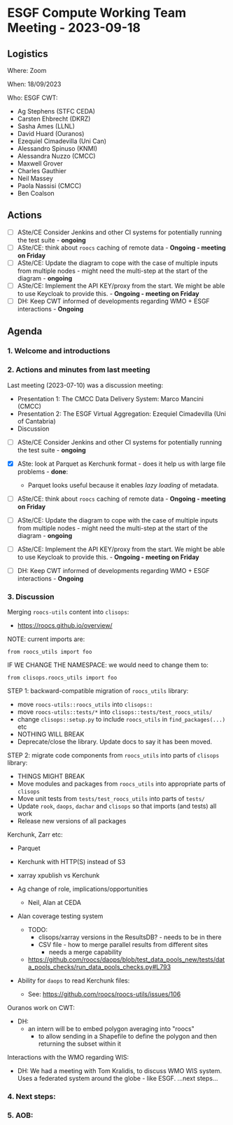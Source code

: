 # ESGF Compute Working Team Meeting - 2023-09-18

## Logistics

Where: Zoom

When:  18/09/2023

Who:  ESGF CWT:
- Ag Stephens (STFC CEDA)
- Carsten Ehbrecht (DKRZ)
- Sasha Ames (LLNL)
- David Huard (Ouranos)
- Ezequiel Cimadevilla (Uni Can)
- Alessandro Spinuso (KNMI)
- Alessandra Nuzzo (CMCC)
- Maxwell Grover
- Charles Gauthier
- Neil Massey
- Paola Nassisi (CMCC)
- Ben Coalson

## Actions

- [ ] ASte/CE Consider Jenkins and other CI systems for potentially running the test suite - **ongoing**
- [ ] ASte/CE: think about `roocs` caching of remote data - **Ongoing - meeting on Friday**
- [ ] ASte/CE: Update the diagram to cope with the case of multiple inputs from multiple nodes - might need the multi-step at the start of the diagram - **ongoing**
- [ ] ASte/CE: Implement the API KEY/proxy from the start. We might be able to use Keycloak to provide this. - **Ongoing - meeting on Friday**
- [ ] DH: Keep CWT informed of developments regarding WMO + ESGF interactions - **Ongoing**

## Agenda

### 1. Welcome and introductions

### 2. Actions and minutes from last meeting

Last meeting (2023-07-10) was a discussion meeting:
* Presentation 1: The CMCC Data Delivery System: Marco Mancini (CMCC)
* Presentation 2: The ESGF Virtual Aggregation: Ezequiel Cimadevilla (Uni of Cantabria)
* Discussion

- [ ] ASte/CE Consider Jenkins and other CI systems for potentially running the test suite - **ongoing**
- [x] ASte: look at Parquet as Kerchunk format - does it help us with large file problems - **done**:
  * Parquet looks useful because it enables _lazy loading_ of metadata.

- [ ] ASte/CE: think about `roocs` caching of remote data - **Ongoing - meeting on Friday**
- [ ] ASte/CE: Update the diagram to cope with the case of multiple inputs from multiple nodes - might need the multi-step at the start of the diagram - **ongoing**
- [ ] ASte/CE: Implement the API KEY/proxy from the start. We might be able to use Keycloak to provide this. - **Ongoing - meeting on Friday**
- [ ] DH: Keep CWT informed of developments regarding WMO + ESGF interactions - **Ongoing**

### 3. Discussion

Merging `roocs-utils` content into `clisops`:
- https://roocs.github.io/overview/

NOTE: current imports are:

```
from roocs_utils import foo
```

IF WE CHANGE THE NAMESPACE: we would need to change them to:

```
from clisops.roocs_utils import foo
```

STEP 1: backward-compatible migration of `roocs_utils` library:
- move `roocs-utils::roocs_utils` into `clisops::`
- move `roocs-utils::tests/*` into `clisops::tests/test_roocs_utils/`
- change `clisops::setup.py` to include `roocs_utils` in `find_packages(...)` etc
- NOTHING WILL BREAK
- Deprecate/close the library. Update docs to say it has been moved.

STEP 2: migrate code components from `roocs_utils` into parts of `clisops` library:
- THINGS MIGHT BREAK
- Move modules and packages from `roocs_utils` into appropriate parts of `clisops`
- Move unit tests from `tests/test_roocs_utils` into parts of `tests/`
- Update `rook`, `daops`, `dachar` and `clisops` so that imports (and tests) all work
- Release new versions of all packages

Kerchunk, Zarr etc:
- Parquet
- Kerchunk with HTTP(S) instead of S3
- xarray xpublish vs Kerchunk

- Ag change of role, implications/opportunities
  - Neil, Alan at CEDA
- Alan coverage testing system
  - TODO:
    - clisops/xarray versions in the ResultsDB? - needs to be in there
	- CSV file - how to merge parallel results from different sites
	  - needs a merge capability
  - https://github.com/roocs/daops/blob/test_data_pools_new/tests/data_pools_checks/run_data_pools_checks.py#L793
  
- Ability for `daops` to read Kerchunk files:
  - See: https://github.com/roocs/roocs-utils/issues/106

Ouranos work on CWT:
- DH:
  - an intern will be to embed polygon averaging into "roocs"
    - to allow sending in a Shapefile to define the polygon and then returning the subset within it

Interactions with the WMO regarding WIS:
- DH: We had a meeting with Tom Kralidis, to discuss WMO WIS system. Uses a federated system around the globe - like ESGF.
...next steps...


### 4. Next steps:


### 5. AOB:




